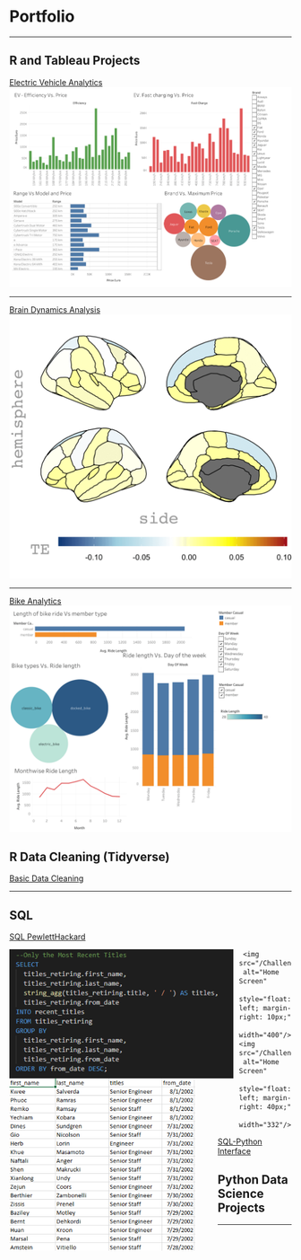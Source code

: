# Portfolio

---

## R and Tableau Projects

[Electric Vehicle Analytics](https://github.com/JoeChun1213/Tableau---Electric-Vehicle-)
<img src="images/Dashboard.gif?raw=true"/>

---
[Brain Dynamics Analysis](https://github.com/JoeChun1213/ArtOfVisualization-2)
<img src="images/Brain.gif?raw=true"/>

---
[Bike Analytics](https://github.com/JoeChun1213/ArtOfVisualization-2)
<img src="images/Bike.gif?raw=true"/>

## R Data Cleaning (Tidyverse)

[Basic Data Cleaning](https://github.com/JoeChun1213/DataCleaning-dplyr-)


---

## SQL

[SQL PewlettHackard](https://github.com/JoeChun1213/SQL_PewlettHackardAnalysis)

<img src="images/most_recent_titles_only.png?raw=true"
     alt="Home Screen"
     style="float: left; margin-right: 10px;"
     width="400"/>
 <img src="images/most_recent_titles_only_output.png?raw=true"
     alt="Home Screen"
     style="float: left; margin-right: 40px;"
     width="332"/>    
     
     <img src="/Challenge/Pictures/most_recent_titles_only.png"
     alt="Home Screen"
     style="float: left; margin-right: 10px;"
     width="400"/> <img src="/Challenge/Pictures/most_recent_titles_only_output.png"
     alt="Home Screen"
     style="float: left; margin-right: 40px;"
     width="332"/>    

[SQL-Python Interface](https://github.com/JoeChun1213/DataCleaning-dplyr-)


## Python Data Science Projects

 []()
 []()
 []()
 

--- 
